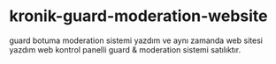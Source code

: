 # kronik-guard-moderation-website
guard botuma moderation sistemi yazdım ve aynı zamanda web sitesi yazdım web kontrol panelli guard &amp; moderation sistemi satılıktır.
